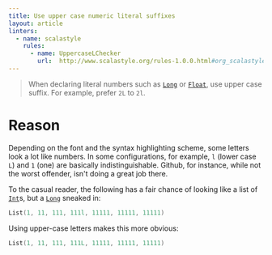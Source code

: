 ```yaml
---
title: Use upper case numeric literal suffixes
layout: article
linters:
  - name: scalastyle
    rules:
      - name: UppercaseLChecker
        url:  http://www.scalastyle.org/rules-1.0.0.html#org_scalastyle_scalariform_UppercaseLChecker
---
```


> When declaring literal numbers such as [`Long`] or [`Float`], use upper case suffix. For example, prefer `2L` to `2l`.

# Reason

Depending on the font and the syntax highlighting scheme, some letters look a lot like numbers. In some configurations, for example, `l` (lower case `L`) and `1` (one) are basically indistinguishable. Github, for instance, while not the worst offender, isn't doing a great job there.

To the casual reader, the following has a fair chance of looking like a list of [`Int`]s, but a [`Long`] sneaked in:

```scala
List(1, 11, 111, 111l, 11111, 11111, 11111)
```

Using upper-case letters makes this more obvious:

```scala
List(1, 11, 111, 111L, 11111, 11111, 11111)
```

[`Long`]:https://www.scala-lang.org/api/2.12.8/scala/Long.html
[`Float`]:https://www.scala-lang.org/api/2.12.8/scala/Float.html
[`Int`]:https://www.scala-lang.org/api/2.12.8/scala/Int.html

